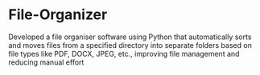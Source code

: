 # File-Organizer
Developed a file organiser software using Python that automatically sorts and moves files from a specified directory into separate folders based on file types like PDF, DOCX, JPEG, etc., improving file management and reducing manual effort
